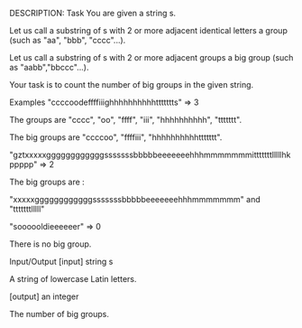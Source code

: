 DESCRIPTION:
Task
You are given a string s.

Let us call a substring of s with 2 or more adjacent identical letters a group (such as "aa", "bbb", "cccc"...).

Let us call a substring of s with 2 or more adjacent groups a big group (such as "aabb","bbccc"...).

Your task is to count the number of big groups in the given string.

Examples
"ccccoodeffffiiighhhhhhhhhhttttttts" => 3

The groups are "cccc", "oo", "ffff", "iii", "hhhhhhhhhh", "ttttttt".

The big groups are "ccccoo", "ffffiii", "hhhhhhhhhhttttttt".

"gztxxxxxggggggggggggsssssssbbbbbeeeeeeehhhmmmmmmmitttttttlllllhkppppp" => 2

The big groups are :

"xxxxxggggggggggggsssssssbbbbbeeeeeeehhhmmmmmmm" and "tttttttlllll"

"soooooldieeeeeer" => 0

There is no big group.

Input/Output
[input] string s

A string of lowercase Latin letters.

[output] an integer

The number of big groups.